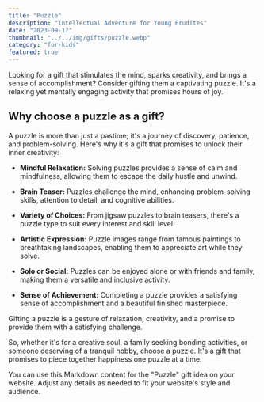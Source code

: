 ```yaml
---
title: "Puzzle"
description: "Intellectual Adventure for Young Erudites"
date: "2023-09-17"
thumbnail: "../../img/gifts/puzzle.webp"
category: "for-kids"
featured: true
---
```

Looking for a gift that stimulates the mind, sparks creativity, and brings a sense of accomplishment? Consider gifting them a captivating puzzle. It's a relaxing yet mentally engaging activity that promises hours of joy.

## Why choose a puzzle as a gift?

A puzzle is more than just a pastime; it's a journey of discovery, patience, and problem-solving. Here's why it's a gift that promises to unlock their inner creativity:

- **Mindful Relaxation:** Solving puzzles provides a sense of calm and mindfulness, allowing them to escape the daily hustle and unwind.

- **Brain Teaser:** Puzzles challenge the mind, enhancing problem-solving skills, attention to detail, and cognitive abilities.

- **Variety of Choices:** From jigsaw puzzles to brain teasers, there's a puzzle type to suit every interest and skill level.

- **Artistic Expression:** Puzzle images range from famous paintings to breathtaking landscapes, enabling them to appreciate art while they solve.

- **Solo or Social:** Puzzles can be enjoyed alone or with friends and family, making them a versatile and inclusive activity.

- **Sense of Achievement:** Completing a puzzle provides a satisfying sense of accomplishment and a beautiful finished masterpiece.

Gifting a puzzle is a gesture of relaxation, creativity, and a promise to provide them with a satisfying challenge.

So, whether it's for a creative soul, a family seeking bonding activities, or someone deserving of a tranquil hobby, choose a puzzle. It's a gift that promises to piece together happiness one puzzle at a time.

You can use this Markdown content for the "Puzzle" gift idea on your website. Adjust any details as needed to fit your website's style and audience.
